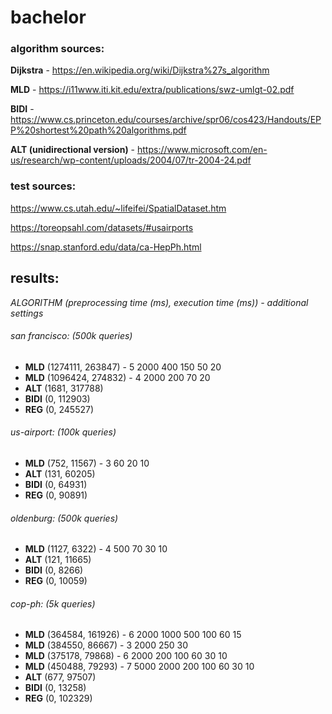 # bachelor

### algorithm sources:
**Dijkstra** - https://en.wikipedia.org/wiki/Dijkstra%27s_algorithm

**MLD** - https://i11www.iti.kit.edu/extra/publications/swz-umlgt-02.pdf

**BIDI** - https://www.cs.princeton.edu/courses/archive/spr06/cos423/Handouts/EPP%20shortest%20path%20algorithms.pdf

**ALT (unidirectional version)** - https://www.microsoft.com/en-us/research/wp-content/uploads/2004/07/tr-2004-24.pdf

### test sources:
https://www.cs.utah.edu/~lifeifei/SpatialDataset.htm

https://toreopsahl.com/datasets/#usairports

https://snap.stanford.edu/data/ca-HepPh.html

## results:

*ALGORITHM (preprocessing time (ms), execution time (ms)) - additional settings*

###### san francisco: (500k queries)
+ **MLD** (1274111, 263847) - 5 2000 400 150 50 20
+ **MLD** (1096424, 274832) - 4 2000 200 70 20
+ **ALT** (1681, 317788)
+ **BIDI** (0, 112903)
+ **REG** (0, 245527)

###### us-airport: (100k queries)
+ **MLD** (752, 11567) - 3 60 20 10
+ **ALT** (131, 60205)
+ **BIDI** (0, 64931)
+ **REG** (0, 90891)

###### oldenburg: (500k queries)
+ **MLD** (1127, 6322) - 4 500 70 30 10
+ **ALT** (121, 11665)
+ **BIDI** (0, 8266)
+ **REG** (0, 10059)

###### cop-ph: (5k queries)
+ **MLD** (364584, 161926) - 6 2000 1000 500 100 60 15
+ **MLD** (384550, 86667) - 3 2000 250 30
+ **MLD** (375178, 79868) - 6 2000 200 100 60 30 10
+ **MLD** (450488, 79293) - 7 5000 2000 200 100 60 30 10
+ **ALT** (677, 97507)
+ **BIDI** (0, 13258)
+ **REG** (0, 102329)
